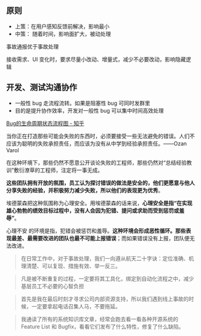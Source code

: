 
## 原则

- 上策：在用户感知反馈前解决，影响最小
- 中策： 随着时间，影响面扩大，被动处理 

事故通报优于事故处理

接收需求、UI 变化时，要求尽量小改动、增量式，减少不必要改动，影响隐藏逻辑

## 开发、测试沟通协作

- 一般性 bug 走流程流转。如果是阻塞性 bug 可同时发群里
- 目的是提升协作效率，开发对一般性 bug 可以集中时间高效处理

[Bug的生命周期状态流程图 - 知乎](https://zhuanlan.zhihu.com/p/136858266)

当你正在打造那些可能会失败的东西时，必须要接受一些无法避免的错误。人们不应该为聪明的失败承担责任，而应该为没有从中学到经验承担责任。——Ozan Varol

在这种环境下，那些仍然不愿意公开谈论失败的工程师，那些仍然对“总结经验教训”敷衍潦草的工程师，注定将一事无成。

**这些团队拥有开放的氛围，员工认为探讨错误的做法是安全的，他们更愿意与他人分享失败的经验，并积极努力减少失败，所以他们的表现更为优秀**。

埃德蒙森把这种氛围称为心理安全。用埃德蒙森的话来说，**心理安全是指“在实现雄心勃勃的绩效目标过程中，没有人会因为犯错、提问或求助而受到惩罚或羞辱”**。

心理不安 的环境是指，犯错会被惩罚和羞辱。**这种环境会形成恶性循环。那些表现最差、最需要改进的团队也最不可能上报错误**；而如果错误没有上报，团队便无法改进。

> 在日常工作中，对于事故处理，我们一向遵从航天二十字诀：定位准确、机理清楚、可以复现、措施有效、举一反三。

> 凡是被不断重复的过程，一定要将其工具化，绑定到自动化流程之中，减少基层员工不必要的心智负担

> 首先是我在最后时刻才寻求公司内部资源支持，所以我们遇到线上事故的时候，一定要拿起电话召集人马，不要拖延。

> 我通读了所有的系统知识库文章，经常会跑去看一看各种开源系统的 Feature List 和 Bugfix，看看它们发布了什么特性，修复了什么缺陷。

